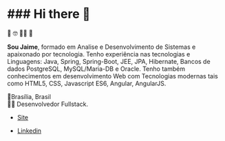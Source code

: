 # ### Hi there 👋
🧔 🤓 👨‍💻 🧠

**Sou Jaime**, formado em Analise e Desenvolvimento de Sistemas e apaixonado por tecnologia. Tenho experiência nas tecnologias e Linguagens: Java, Spring, Spring-Boot, JEE, JPA, Hibernate, Bancos de dados PostgreSQL, MySQL/Maria-DB e Oracle. Tenho também conhecimentos em desenvolvimento Web com Tecnologias modernas tais como HTML5, CSS, Javascript ES6, Angular, AngularJS.

📍Brasília, Brasil <br>
👨‍💻 Desenvolvedor Fullstack.

* <a href="https://jaimedessilva.github.io/">Site</a>

* <a href="https://www.linkedin.com/in/jaimedessilva/">Linkedin</a>

